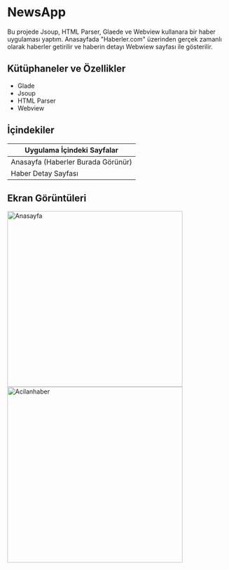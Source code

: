 # NewsApp
Bu projede  Jsoup, HTML Parser, Glaede ve Webview kullanara bir haber uygulaması yaptım. Anasayfada "Haberler.com" üzerinden gerçek zamanlı olarak haberler getirilir ve haberin detayı Webwiew sayfası ile gösterilir.

## Kütüphaneler ve Özellikler
<ul>
  <li>Glade</li>
  <li>Jsoup</li>
 <li>HTML Parser</li>
 <li>Webview</li>
  
</ul>

## İçindekiler

|    Uygulama İçindeki Sayfalar       |
|-----------|
| Anasayfa (Haberler Burada Görünür)  |
| Haber Detay Sayfası   |

## Ekran Görüntüleri
<div>
 
  <img src="https://github.com/FurkanUrhann/NewsApp/assets/130754219/f1e0f866-fa75-4f60-b9ba-75de88bd198b" alt="Anasayfa" width="400">
  <img src="https://github.com/FurkanUrhann/NewsApp/assets/130754219/cfd0611e-9581-48d6-9a13-11b7dbdd289b" alt="Acilanhaber" width ="400">

</div>

